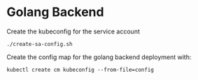 # Golang Backend

Create the kubeconfig for the service account

```shell
./create-sa-config.sh
```

Create the config map for the golang backend deployment with:

```shell
kubectl create cm kubeconfig --from-file=config
```
